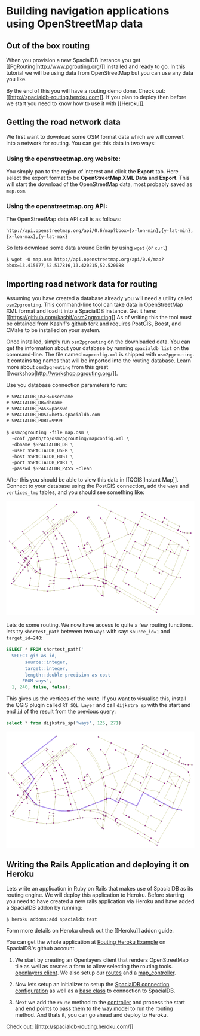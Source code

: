 # Building navigation applications using OpenStreetMap data

## Out of the box routing

When you provision a new SpacialDB instance you get [[PgRouting|http://www.pgrouting.org/]] installed and ready to go. In this tutorial we will be using data from OpenStreetMap but you can use any data you like. 

By the end of this you will have a routing demo done. Check out: [[http://spacialdb-routing.heroku.com]]. If you plan to deploy then before we start you need to know how to use it with [[Heroku]].

## Getting the road network data

We first want to download some OSM format data which we will convert into a network for routing. You can get this data in two ways:

### Using the openstreetmap.org website:

You simply pan to the region of interest and click the **Export** tab. Here select the export format to be **OpenStreetMap XML Data** and **Export**. This will start the download of the OpenStreetMap data, most probably saved as `map.osm`.

### Using the openstreetmap.org API:

The OpenStreetMap data API call is as follows:

    http://api.openstreetmap.org/api/0.6/map?bbox={x-lon-min},{y-lat-min},{x-lon-max},{y-lat-max} 

So lets download some data around Berlin by using `wget` (or `curl`)

    $ wget -O map.osm http://api.openstreetmap.org/api/0.6/map?bbox=13.415677,52.517816,13.420215,52.520088


## Importing road network data for routing

Assuming you have created a database already you will need a utility called `osm2pgrouting`. This command-line tool can take data in OpenStreetMap XML format and load it into a SpacialDB instance. Get it here: [[https://github.com/kashif/osm2pgrouting]] As of writing this the tool must be obtained from Kashif's github fork and requires PostGIS, Boost, and CMake to be installed on your system.

Once installed, simply run `osm2pgrouting` on the downloaded data. You can get the information about your database by running `spacialdb list` on the command-line. The file named `mapconfig.xml` is shipped with `osm2pgrouting`. It contains tag names that will be imported into the routing database. Learn  more about `osm2pgrouting` from this great [[workshop|http://workshop.pgrouting.org/]].

Use you database connection parameters to run:

```console
# SPACIALDB_USER=username
# SPACIALDB_DB=dbname
# SPACIALDB_PASS=passwd
# SPACIALDB_HOST=beta.spacialdb.com
# SPACIALDB_PORT=9999

$ osm2pgrouting -file map.osm \
  -conf /path/to/osm2pgrouting/mapconfig.xml \
  -dbname $SPACIALDB_DB \
  -user $SPACIALDB_USER \
  -host $SPACIALDB_HOST \
  -port $SPACIALDB_PORT \
  -passwd $SPACIALDB_PASS -clean
```

After this you should be able to view this data in [[QGIS|Instant Map]]. Connect to your database using the PostGIS connection, add the `ways` and `vertices_tmp` tables, and you should see something like:

![German Cities](/img/ways-and-vertices.png)

Lets do some routing. We now have access to quite a few routing functions. lets try `shortest_path` between two `ways` with say: `source_id=1` and `target_id=240`:

```sql
SELECT * FROM shortest_path('
  SELECT gid as id,
       source::integer,
       target::integer,
       length::double precision as cost
      FROM ways',
  1, 240, false, false);
```

This gives us the vertices of the route. If you want to visualise this, install the QGIS plugin called `RT SQL Layer` and call `dijkstra_sp` with the start and end `id` of the result from the previous query:

```sql
select * from dijkstra_sp('ways', 125, 271)
```

![German Cities](/img/qgis-route.png)

## Writing the Rails Application and deploying it on Heroku

Lets write an application in Ruby on Rails that makes use of SpacialDB as its routing engine. We will deploy this application to Heroku. Before starting you need to have created a new rails application via Heroku and have added a SpacialDB addon by running:

```console
$ heroku addons:add spacialdb:test
```

Form more details on Heroku check out the [[Heroku]] addon guide. 

You can get the whole application at [Routing Heroku Example](https://github.com/spacialdb/Routing-Heroku-Example) on SpacialDB's github account.

1. We start by creating an Openlayers client that renders OpenStreetMap tile as well as creates a form to allow selecting the routing tools. [openlayers client](https://github.com/spacialdb/Routing-Heroku-Example/commit/e0ccdb6312354d581815186429e9f13a5f068bba#diff-1). We also setup our [routes](https://github.com/spacialdb/Routing-Heroku-Example/commit/e0ccdb6312354d581815186429e9f13a5f068bba#diff-2) and a [map_controller](https://github.com/spacialdb/Routing-Heroku-Example/commit/e0ccdb6312354d581815186429e9f13a5f068bba#diff-0). 

2. Now lets setup an initializer to setup the [SpacialDB connection configuration](https://github.com/spacialdb/Routing-Heroku-Example/commit/9775d51e2158a3c9b9f1f84bd9929375313969e9#diff-4) as well as a [base class](https://github.com/spacialdb/Routing-Heroku-Example/commit/9775d51e2158a3c9b9f1f84bd9929375313969e9#diff-3) to connection to SpacialDB. 

3. Next we add the `route` method to the [controller](https://github.com/spacialdb/Routing-Heroku-Example/commit/46bce13d2f2f86d585db0bd4aa55a883e5a55a9e#diff-2) and process the start and end points to pass them to the [way model](https://github.com/spacialdb/Routing-Heroku-Example/commit/46bce13d2f2f86d585db0bd4aa55a883e5a55a9e#diff-3) to run the routing method. And thats it, you can go ahead and deploy to Heroku.

Check out: [[http://spacialdb-routing.heroku.com/]]

